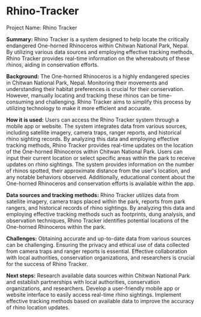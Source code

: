 # Rhino-Tracker
Project Name: Rhino Tracker

**Summary:**
Rhino Tracker is a system designed to help locate the critically endangered One-horned Rhinoceros within Chitwan National Park, Nepal. By utilizing various data sources and employing effective tracking methods, Rhino Tracker provides real-time information on the whereabouts of these rhinos, aiding in conservation efforts.

**Background:** 
The One-horned Rhinoceros is a highly endangered species in Chitwan National Park, Nepal. Monitoring their movements and understanding their habitat preferences is crucial for their conservation. However, manually locating and tracking these rhinos can be time-consuming and challenging. Rhino Tracker aims to simplify this process by utilizing technology to make it more efficient and accurate.

**How it is used:** 
Users can access the Rhino Tracker system through a mobile app or website. The system integrates data from various sources, including satellite imagery, camera traps, ranger reports, and historical rhino sighting records. By analyzing this data and employing effective tracking methods, Rhino Tracker provides real-time updates on the location of the One-horned Rhinoceros within Chitwan National Park.
Users can input their current location or select specific areas within the park to receive updates on rhino sightings. The system provides information on the number of rhinos spotted, their approximate distance from the user's location, and any notable behaviors observed. Additionally, educational content about the One-horned Rhinoceros and conservation efforts is available within the app.

**Data sources and tracking methods:**
Rhino Tracker utilizes data from satellite imagery, camera traps placed within the park, reports from park rangers, and historical records of rhino sightings. By analyzing this data and employing effective tracking methods such as footprints, dung analysis, and observation techniques, Rhino Tracker identifies potential locations of the One-horned Rhinoceros within the park.

**Challenges:** 
Obtaining accurate and up-to-date data from various sources can be challenging. Ensuring the privacy and ethical use of data collected from camera traps and ranger reports is essential. Effective collaboration with local authorities, conservation organizations, and researchers is crucial for the success of Rhino Tracker.

**Next steps:** 
Research available data sources within Chitwan National Park and establish partnerships with local authorities, conservation organizations, and researchers. Develop a user-friendly mobile app or website interface to easily access real-time rhino sightings. Implement effective tracking methods based on available data to improve the accuracy of rhino location updates.
